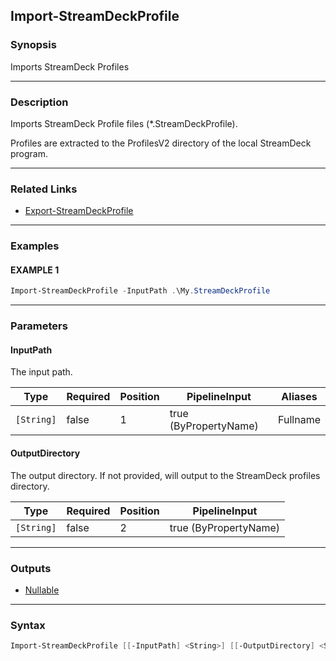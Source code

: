 Import-StreamDeckProfile
------------------------




### Synopsis
Imports StreamDeck Profiles



---


### Description

Imports StreamDeck Profile files (*.StreamDeckProfile).

Profiles are extracted to the ProfilesV2 directory of the local StreamDeck program.



---


### Related Links
* [Export-StreamDeckProfile](Export-StreamDeckProfile.md)





---


### Examples
#### EXAMPLE 1
```PowerShell
Import-StreamDeckProfile -InputPath .\My.StreamDeckProfile
```



---


### Parameters
#### **InputPath**

The input path.






|Type      |Required|Position|PipelineInput        |Aliases |
|----------|--------|--------|---------------------|--------|
|`[String]`|false   |1       |true (ByPropertyName)|Fullname|



#### **OutputDirectory**

The output directory.
If not provided, will output to the StreamDeck profiles directory.






|Type      |Required|Position|PipelineInput        |
|----------|--------|--------|---------------------|
|`[String]`|false   |2       |true (ByPropertyName)|





---


### Outputs
* [Nullable](https://learn.microsoft.com/en-us/dotnet/api/System.Nullable)






---


### Syntax
```PowerShell
Import-StreamDeckProfile [[-InputPath] <String>] [[-OutputDirectory] <String>] [<CommonParameters>]
```
